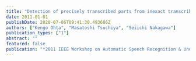 ```yaml
---
title: "Detection of precisely transcribed parts from inexact transcribed corpus"
date: 2011-01-01
publishDate: 2020-07-06T09:41:30.493686Z
authors: ["Kengo Ohta", "Masatoshi Tsuchiya", "Seiichi Nakagawa"]
publication_types: ["1"]
abstract: ""
featured: false
publication: "*2011 IEEE Workshop on Automatic Speech Recognition & Understanding*"
---
```


